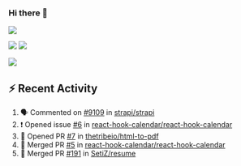 ### Hi there 👋

![](https://github-profile-summary-cards.vercel.app/api/cards/profile-details?username=SetiZ&theme=github_dark)

![](https://github-profile-summary-cards.vercel.app/api/cards/repos-per-language?username=SetiZ&theme=github_dark)
![](https://github-profile-summary-cards.vercel.app/api/cards/most-commit-language?username=SetiZ&theme=github_dark)

![](https://github-profile-summary-cards.vercel.app/api/cards/stats?username=SetiZ&theme=github_dark)

## :zap: Recent Activity	

<!--START_SECTION:activity-->
1. 🗣 Commented on [#9109](https://github.com/strapi/strapi/issues/9109) in [strapi/strapi](https://github.com/strapi/strapi)
2. ❗️ Opened issue [#6](https://github.com/react-hook-calendar/react-hook-calendar/issues/6) in [react-hook-calendar/react-hook-calendar](https://github.com/react-hook-calendar/react-hook-calendar)
3. 💪 Opened PR [#7](https://github.com/thetribeio/html-to-pdf/pull/7) in [thetribeio/html-to-pdf](https://github.com/thetribeio/html-to-pdf)
4. 🎉 Merged PR [#5](https://github.com/react-hook-calendar/react-hook-calendar/pull/5) in [react-hook-calendar/react-hook-calendar](https://github.com/react-hook-calendar/react-hook-calendar)
5. 🎉 Merged PR [#191](https://github.com/SetiZ/resume/pull/191) in [SetiZ/resume](https://github.com/SetiZ/resume)
<!--END_SECTION:activity-->

<!--
**SetiZ/SetiZ** is a ✨ _special_ ✨ repository because its `README.md` (this file) appears on your GitHub profile.

Here are some ideas to get you started:

- 🔭 I’m currently working on ...
- 🌱 I’m currently learning ...
- 👯 I’m looking to collaborate on ...
- 🤔 I’m looking for help with ...
- 💬 Ask me about ...
- 📫 How to reach me: ...
- 😄 Pronouns: ...
- ⚡ Fun fact: ...
-->
